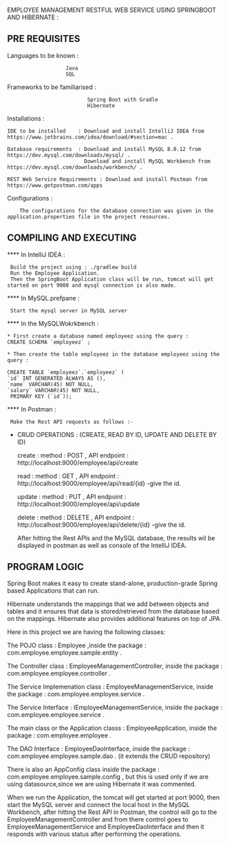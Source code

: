 EMPLOYEE MANAGEMENT RESTFUL WEB SERVICE USING SPRINGBOOT AND HIBERNATE :





  PRE REQUISITES 
---------------------------


Languages to be known : 
                       
                       Java 
                       SQL 
                       
Frameworks to be familiarised : 

                              Spring Boot with Gradle
                              Hibernate

Installations :

    IDE to be installed    : Download and install IntelliJ IDEA from https://www.jetbrains.com/idea/download/#section=mac .
    
    Database requirements  : Download and install MySQL 8.0.12 from https://dev.mysql.com/downloads/mysql/ .
                             Download and install MySQL Workbench from https://dev.mysql.com/downloads/workbench/ .
    
    REST Web Service Requirements : Download and install Postman from https://www.getpostman.com/apps

Configurations : 

        The configurations for the database connection was given in the application.properties file in the project resources.




                        
 COMPILING AND EXECUTING 
----------------------------------


**** In IntelliJ IDEA :

     Build the project using : ./gradlew build
     Run the Employee Application.
     Then the SpringBoot Application class will be run, tomcat will get started on port 9000 and mysql connection is also made.



**** In MySQL.prefpane :

     Start the mysql server in MySQL server 



**** In the MySQLWokrkbench :

    * First create a database named employeez using the query :
    CREATE SCHEMA `employeez` ;
                                                                         
    * Then create the table employeez in the database employeez using the query :

    CREATE TABLE `employeez`.`employeez` (
    `id` INT GENERATED ALWAYS AS (),
    `name` VARCHAR(45) NOT NULL,
    `salary` VARCHAR(45) NOT NULL,
     PRIMARY KEY (`id`));



**** In Postman :

     Make the Rest API requests as follows :-
     
   * CRUD OPERATIONS :   (CREATE, READ BY ID, UPDATE AND DELETE BY ID)
     
     create : 
             method : POST , API endpoint : http://localhost:9000/employee/api/create
     
     read : 
           method : GET , API endpoint : http://localhost:9000/employee/api/read/{id}              -give the id.
     
     update : 
           method : PUT , API endpoint : http://localhost:9000/employee/api/update
     
     delete : 
           method : DELETE , API endpoint : http://localhost:9000/employee/api/delete/{id}         -give the id.
     
     
     After hitting the Rest APIs and the MySQL database, the results wil be displayed in postman as well as console of the IntelliJ IDEA.





 PROGRAM LOGIC 
-------------------------

Spring Boot makes it easy to create stand-alone, production-grade Spring based Applications that can run.

Hibernate understands the mappings that we add between objects and tables and it ensures that data is stored/retrieved from the database based on the mappings.
Hibernate also provides additional features on top of JPA.

Here in this project we are having the following classes:

The POJO class : 
         Employee ,inside the package : com.employee.employee.sample.entity .

The Controller class :
         EmployeeManagementController, inside the package : com.employee.employee.controller .

The Service Implemenation class : 
         EmployeeManagementService, inside the package : com.employee.employee.service .

The Service Interface : 
         IEmployeeManagementService, inside the package : com.employee.employee.service .

The main class or the Application classs :
         EmployeeApplication, inside the package : com.employee.employee .

The DAO Interface : 
         EmployeeDaoInterface, inside the package : com.employee.employee.sample.dao . (it extends the CRUD repository)

There is also an AppConfig class inside the package : com.employee.employee.sample.config , but this is used only if we are using datasource,since we are using Hibernate it was commented.

When we run the Application, the tomcat will get started at port 9000, then start the MySQL server and connect the local host in the MySQL Workbench, after hitting the Rest API in Postman, the control will go to the EmployeeManagementController and from there control goes to EmployeeManagementService and EmployeeDaoInterface and then it responds with various status after performing the operations.


